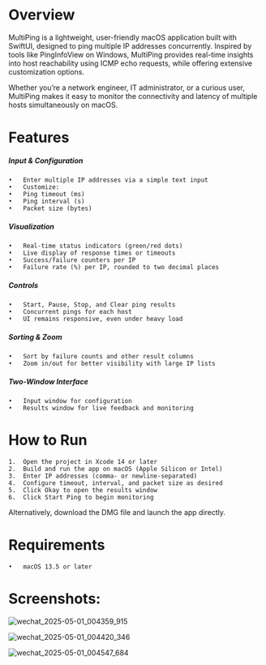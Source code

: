 # Overview

MultiPing is a lightweight, user-friendly macOS application built with SwiftUI, designed to ping multiple IP addresses concurrently. Inspired by tools like PingInfoView on Windows, MultiPing provides real-time insights into host reachability using ICMP echo requests, while offering extensive customization options.

Whether you’re a network engineer, IT administrator, or a curious user, MultiPing makes it easy to monitor the connectivity and latency of multiple hosts simultaneously on macOS.



# Features

##### Input & Configuration
	•	Enter multiple IP addresses via a simple text input
	•	Customize:
	•	Ping timeout (ms)
	•	Ping interval (s)
	•	Packet size (bytes)

##### Visualization
	•	Real-time status indicators (green/red dots)
	•	Live display of response times or timeouts
	•	Success/failure counters per IP
	•	Failure rate (%) per IP, rounded to two decimal places

##### Controls
	•	Start, Pause, Stop, and Clear ping results
	•	Concurrent pings for each host
	•	UI remains responsive, even under heavy load

##### Sorting & Zoom
	•	Sort by failure counts and other result columns
	•	Zoom in/out for better visibility with large IP lists

##### Two-Window Interface
	•	Input window for configuration
	•	Results window for live feedback and monitoring



# How to Run

	1.	Open the project in Xcode 14 or later
	2.	Build and run the app on macOS (Apple Silicon or Intel)
	3.	Enter IP addresses (comma- or newline-separated)
	4.	Configure timeout, interval, and packet size as desired
	5.	Click Okay to open the results window
	6.	Click Start Ping to begin monitoring

Alternatively, download the DMG file and launch the app directly.



# Requirements

	•	macOS 13.5 or later


# Screenshots:


![wechat_2025-05-01_004359_915](https://github.com/user-attachments/assets/ccc2ec5b-103a-47a0-992b-dbe4e9046a25)

![wechat_2025-05-01_004420_346](https://github.com/user-attachments/assets/fca7642a-eef3-4156-a003-758ab3d32090)

![wechat_2025-05-01_004547_684](https://github.com/user-attachments/assets/4c1a6093-5336-487e-b7b4-aaf87f9ec823)

